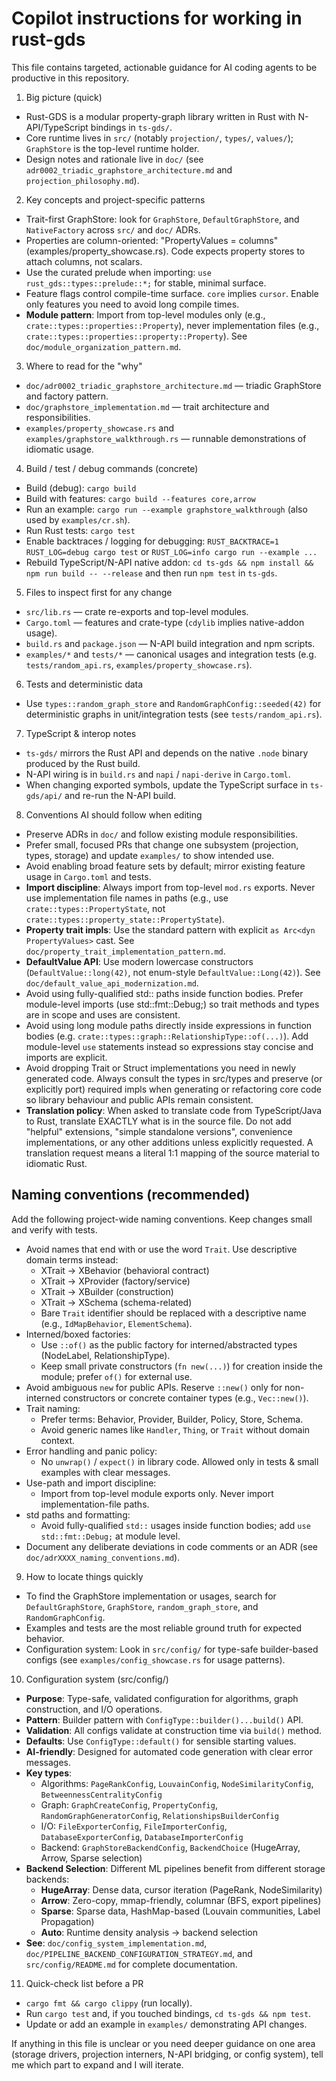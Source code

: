 # Copilot instructions for working in rust-gds

This file contains targeted, actionable guidance for AI coding agents to be productive in this repository.

1. Big picture (quick)

- Rust-GDS is a modular property-graph library written in Rust with N-API/TypeScript bindings in `ts-gds/`.
- Core runtime lives in `src/` (notably `projection/`, `types/`, `values/`); `GraphStore` is the top-level runtime holder.
- Design notes and rationale live in `doc/` (see `adr0002_triadic_graphstore_architecture.md` and `projection_philosophy.md`).

2. Key concepts and project-specific patterns

- Trait-first GraphStore: look for `GraphStore`, `DefaultGraphStore`, and `NativeFactory` across `src/` and `doc/` ADRs.
- Properties are column-oriented: "PropertyValues = columns" (examples/property_showcase.rs). Code expects property stores to attach columns, not scalars.
- Use the curated prelude when importing: `use rust_gds::types::prelude::*;` for stable, minimal surface.
- Feature flags control compile-time surface. `core` implies `cursor`. Enable only features you need to avoid long compile times.
- **Module pattern**: Import from top-level modules only (e.g., `crate::types::properties::Property`), never implementation files (e.g., `crate::types::properties::property::Property`). See `doc/module_organization_pattern.md`.

3. Where to read for the "why"

- `doc/adr0002_triadic_graphstore_architecture.md` — triadic GraphStore and factory pattern.
- `doc/graphstore_implementation.md` — trait architecture and responsibilities.
- `examples/property_showcase.rs` and `examples/graphstore_walkthrough.rs` — runnable demonstrations of idiomatic usage.

4. Build / test / debug commands (concrete)

- Build (debug): `cargo build`
- Build with features: `cargo build --features core,arrow`
- Run an example: `cargo run --example graphstore_walkthrough` (also used by `examples/cr.sh`).
- Run Rust tests: `cargo test`
- Enable backtraces / logging for debugging: `RUST_BACKTRACE=1 RUST_LOG=debug cargo test` or `RUST_LOG=info cargo run --example ...`
- Rebuild TypeScript/N-API native addon: `cd ts-gds && npm install && npm run build -- --release` and then run `npm test` in `ts-gds`.

5. Files to inspect first for any change

- `src/lib.rs` — crate re-exports and top-level modules.
- `Cargo.toml` — features and crate-type (`cdylib` implies native-addon usage).
- `build.rs` and `package.json` — N-API build integration and npm scripts.
- `examples/*` and `tests/*` — canonical usages and integration tests (e.g. `tests/random_api.rs`, `examples/property_showcase.rs`).

6. Tests and deterministic data

- Use `types::random_graph_store` and `RandomGraphConfig::seeded(42)` for deterministic graphs in unit/integration tests (see `tests/random_api.rs`).

7. TypeScript & interop notes

- `ts-gds/` mirrors the Rust API and depends on the native `.node` binary produced by the Rust build.
- N-API wiring is in `build.rs` and `napi` / `napi-derive` in `Cargo.toml`.
- When changing exported symbols, update the TypeScript surface in `ts-gds/api/` and re-run the N-API build.

8. Conventions AI should follow when editing

- Preserve ADRs in `doc/` and follow existing module responsibilities.
- Prefer small, focused PRs that change one subsystem (projection, types, storage) and update `examples/` to show intended use.
- Avoid enabling broad feature sets by default; mirror existing feature usage in `Cargo.toml` and tests.
- **Import discipline**: Always import from top-level `mod.rs` exports. Never use implementation file names in paths (e.g., use `crate::types::PropertyState`, not `crate::types::property_state::PropertyState`).
- **Property trait impls**: Use the standard pattern with explicit `as Arc<dyn PropertyValues>` cast. See `doc/property_trait_implementation_pattern.md`.
- **DefaultValue API**: Use modern lowercase constructors (`DefaultValue::long(42)`, not enum-style `DefaultValue::Long(42)`). See `doc/default_value_api_modernization.md`.
- Avoid using fully-qualified std:: paths inside function bodies. Prefer module-level imports (use std::fmt::Debug;) so trait methods and types are in scope and uses are consistent.
- Avoid using long module paths directly inside expressions in function bodies (e.g. `crate::types::graph::RelationshipType::of(...)`). Add module-level `use` statements instead so expressions stay concise and imports are explicit.
- Avoid dropping Trait or Struct implementations you need in newly generated code. Always consult the types in src/types and preserve (or explicitly port) required impls when generating or refactoring core code so library behaviour and public APIs remain consistent.
- **Translation policy**: When asked to translate code from TypeScript/Java to Rust, translate EXACTLY what is in the source file. Do not add "helpful" extensions, "simple standalone versions", convenience implementations, or any other additions unless explicitly requested. A translation request means a literal 1:1 mapping of the source material to idiomatic Rust.

## Naming conventions (recommended)

Add the following project-wide naming conventions. Keep changes small and verify with tests.

- Avoid names that end with or use the word `Trait`. Use descriptive domain terms instead:
  - XTrait → XBehavior (behavioral contract)
  - XTrait → XProvider (factory/service)
  - XTrait → XBuilder (construction)
  - XTrait → XSchema (schema-related)
  - Bare `Trait` identifier should be replaced with a descriptive name (e.g., `IdMapBehavior`, `ElementSchema`).
- Interned/boxed factories:
  - Use `::of()` as the public factory for interned/abstracted types (NodeLabel, RelationshipType).
  - Keep small private constructors (`fn new(...)`) for creation inside the module; prefer `of()` for external use.
- Avoid ambiguous `new` for public APIs. Reserve `::new()` only for non-interned constructors or concrete container types (e.g., `Vec::new()`).
- Trait naming:
  - Prefer terms: Behavior, Provider, Builder, Policy, Store, Schema.
  - Avoid generic names like `Handler`, `Thing`, or `Trait` without domain context.
- Error handling and panic policy:
  - No `unwrap()` / `expect()` in library code. Allowed only in tests & small examples with clear messages.
- Use-path and import discipline:
  - Import from top-level module exports only. Never import implementation-file paths.
- std paths and formatting:
  - Avoid fully-qualified `std::` usages inside function bodies; add `use std::fmt::Debug;` at module level.
- Document any deliberate deviations in code comments or an ADR (see `doc/adrXXXX_naming_conventions.md`).

9. How to locate things quickly

- To find the GraphStore implementation or usages, search for `DefaultGraphStore`, `GraphStore`, `random_graph_store`, and `RandomGraphConfig`.
- Examples and tests are the most reliable ground truth for expected behavior.
- Configuration system: Look in `src/config/` for type-safe builder-based configs (see `examples/config_showcase.rs` for usage patterns).

10. Configuration system (src/config/)

- **Purpose**: Type-safe, validated configuration for algorithms, graph construction, and I/O operations.
- **Pattern**: Builder pattern with `ConfigType::builder()...build()` API.
- **Validation**: All configs validate at construction time via `build()` method.
- **Defaults**: Use `ConfigType::default()` for sensible starting values.
- **AI-friendly**: Designed for automated code generation with clear error messages.
- **Key types**:
  - Algorithms: `PageRankConfig`, `LouvainConfig`, `NodeSimilarityConfig`, `BetweennessCentralityConfig`
  - Graph: `GraphCreateConfig`, `PropertyConfig`, `RandomGraphGeneratorConfig`, `RelationshipsBuilderConfig`
  - I/O: `FileExporterConfig`, `FileImporterConfig`, `DatabaseExporterConfig`, `DatabaseImporterConfig`
  - Backend: `GraphStoreBackendConfig`, `BackendChoice` (HugeArray, Arrow, Sparse selection)
- **Backend Selection**: Different ML pipelines benefit from different storage backends:
  - **HugeArray**: Dense data, cursor iteration (PageRank, NodeSimilarity)
  - **Arrow**: Zero-copy, mmap-friendly, columnar (BFS, export pipelines)
  - **Sparse**: Sparse data, HashMap-based (Louvain communities, Label Propagation)
  - **Auto**: Runtime density analysis → backend selection
- **See**: `doc/config_system_implementation.md`, `doc/PIPELINE_BACKEND_CONFIGURATION_STRATEGY.md`, and `src/config/README.md` for complete documentation.

11. Quick-check list before a PR

- `cargo fmt && cargo clippy` (run locally).
- Run `cargo test` and, if you touched bindings, `cd ts-gds && npm test`.
- Update or add an example in `examples/` demonstrating API changes.

If anything in this file is unclear or you need deeper guidance on one area (storage drivers, projection interners, N-API bridging, or config system), tell me which part to expand and I will iterate.
